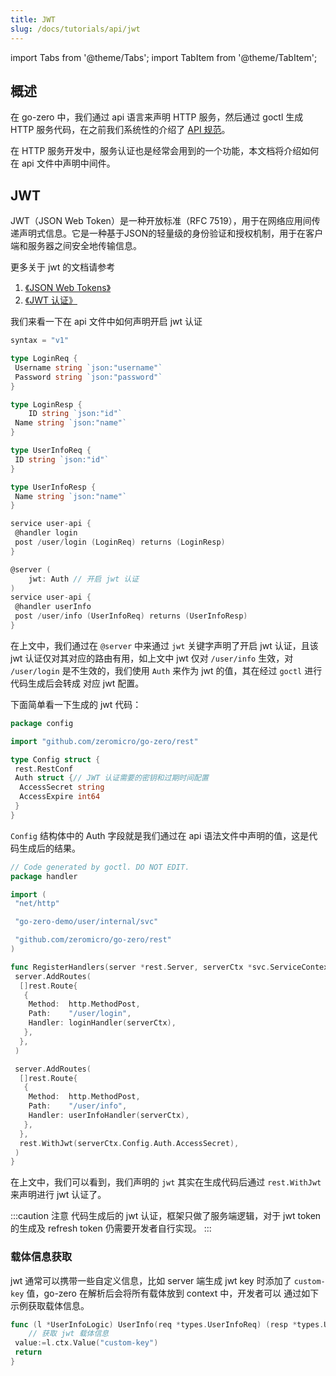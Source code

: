 ```yaml
---
title: JWT
slug: /docs/tutorials/api/jwt
---
```



import Tabs from '@theme/Tabs';
import TabItem from '@theme/TabItem';

## 概述

在 go-zero 中，我们通过 api 语言来声明 HTTP 服务，然后通过 goctl 生成 HTTP 服务代码，在之前我们系统性的介绍了 <a href="/docs/tutorials" target="_blank">API 规范</a>。

在 HTTP 服务开发中，服务认证也是经常会用到的一个功能，本文档将介绍如何在 api 文件中声明中间件。

## JWT

JWT（JSON Web Token）是一种开放标准（RFC 7519），用于在网络应用间传递声明式信息。它是一种基于JSON的轻量级的身份验证和授权机制，用于在客户端和服务器之间安全地传输信息。

更多关于 jwt 的文档请参考

1. <a href="https://jwt.io/" target="_blank">《JSON Web Tokens》</a>
2. <a href="/docs/tutorials/http/server/jwt" target="_blank">《JWT 认证》</a>

我们来看一下在 api 文件中如何声明开启 jwt 认证

```go {27}
syntax = "v1"

type LoginReq {
 Username string `json:"username"`
 Password string `json:"password"`
}

type LoginResp {
    ID string `json:"id"`
 Name string `json:"name"`
}

type UserInfoReq {
 ID string `json:"id"`
}

type UserInfoResp {
 Name string `json:"name"`
}

service user-api {
 @handler login
 post /user/login (LoginReq) returns (LoginResp)
}

@server (
    jwt: Auth // 开启 jwt 认证
)
service user-api {
 @handler userInfo
 post /user/info (UserInfoReq) returns (UserInfoResp)
}

```

在上文中，我们通过在 `@server` 中来通过 `jwt` 关键字声明了开启 jwt 认证，且该 jwt 认证仅对其对应的路由有用，如上文中 jwt 仅对
`/user/info` 生效，对 `/user/login` 是不生效的，我们使用 `Auth` 来作为 jwt 的值，其在经过 `goctl` 进行代码生成后会转成
对应 jwt 配置。

下面简单看一下生成的 jwt 代码：

<Tabs>

<TabItem value="config.go" label="config.go" default>

```go {7-10}
package config

import "github.com/zeromicro/go-zero/rest"

type Config struct {
 rest.RestConf
 Auth struct {// JWT 认证需要的密钥和过期时间配置
  AccessSecret string
  AccessExpire int64
 }
}
```

`Config` 结构体中的 Auth 字段就是我们通过在 api 语法文件中声明的值，这是代码生成后的结果。

</TabItem>

<TabItem value="routes.go" label="routes.go" default>

```go {31}
// Code generated by goctl. DO NOT EDIT.
package handler

import (
 "net/http"

 "go-zero-demo/user/internal/svc"

 "github.com/zeromicro/go-zero/rest"
)

func RegisterHandlers(server *rest.Server, serverCtx *svc.ServiceContext) {
 server.AddRoutes(
  []rest.Route{
   {
    Method:  http.MethodPost,
    Path:    "/user/login",
    Handler: loginHandler(serverCtx),
   },
  },
 )

 server.AddRoutes(
  []rest.Route{
   {
    Method:  http.MethodPost,
    Path:    "/user/info",
    Handler: userInfoHandler(serverCtx),
   },
  },
  rest.WithJwt(serverCtx.Config.Auth.AccessSecret),
 )
}
```

</TabItem>

</Tabs>

在上文中，我们可以看到，我们声明的 `jwt` 其实在生成代码后通过 `rest.WithJwt` 来声明进行 jwt 认证了。

:::caution 注意
代码生成后的 jwt 认证，框架只做了服务端逻辑，对于 jwt token 的生成及 refresh token 仍需要开发者自行实现。
:::

### 载体信息获取

jwt 通常可以携带一些自定义信息，比如 server 端生成 jwt key 时添加了 `custom-key` 值，go-zero 在解析后会将所有载体放到 context 中，开发者可以
通过如下示例获取载体信息。

```go
func (l *UserInfoLogic) UserInfo(req *types.UserInfoReq) (resp *types.UserInfoResp, err error) {
    // 获取 jwt 载体信息
 value:=l.ctx.Value("custom-key")
 return
}
```
